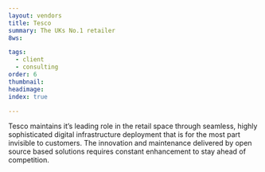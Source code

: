 ```yaml
---
layout: vendors
title: Tesco
summary: The UKs No.1 retailer
8ws:

tags:
  - client
  - consulting
order: 6
thumbnail:
headimage:
index: true

---
```


Tesco maintains it’s leading role in the retail space through seamless, highly sophisticated digital infrastructure deployment that is for the most part invisible to customers. The innovation and maintenance delivered by open source based solutions requires constant enhancement to stay ahead of competition.
